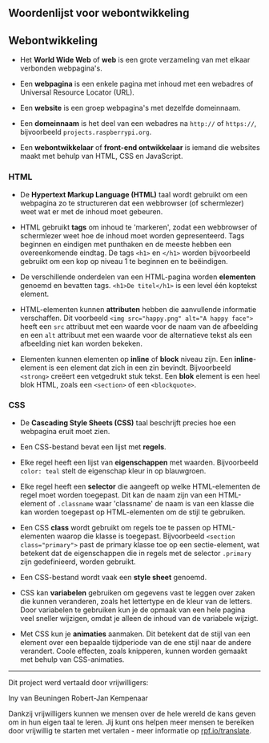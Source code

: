 ## Woordenlijst voor webontwikkeling

## Webontwikkeling

- Het **World Wide Web** of **web** is een grote verzameling van met elkaar verbonden webpagina's.

- Een **webpagina** is een enkele pagina met inhoud met een webadres of Universal Resource Locator (URL).

- Een **website** is een groep webpagina's met dezelfde domeinnaam.

- Een **domeinnaam** is het deel van een webadres na `http://` of `https://`, bijvoorbeeld `projects.raspberrypi.org`.

- Een **webontwikkelaar** of **front-end ontwikkelaar** is iemand die websites maakt met behulp van HTML, CSS en JavaScript.

### HTML

- De **Hypertext Markup Language (HTML)** taal wordt gebruikt om een webpagina zo te structureren dat een webbrowser (of schermlezer) weet wat er met de inhoud moet gebeuren.

- HTML gebruikt **tags** om inhoud te 'markeren', zodat een webbrowser of schermlezer weet hoe de inhoud moet worden gepresenteerd. Tags beginnen en eindigen met punthaken en de meeste hebben een overeenkomende eindtag. De tags `<h1>` en `</h1>` worden bijvoorbeeld gebruikt om een kop op niveau 1 te beginnen en te beëindigen.

- De verschillende onderdelen van een HTML-pagina worden **elementen** genoemd en bevatten tags. `<h1>De titel</h1>` is een level één koptekst element.

- HTML-elementen kunnen **attributen** hebben die aanvullende informatie verschaffen. Dit voorbeeld `<img src="happy.png" alt="A happy face">` heeft een `src` attribuut met een waarde voor de naam van de afbeelding en een `alt` attribuut met een waarde voor de alternatieve tekst als een afbeelding niet kan worden bekeken.

- Elementen kunnen elementen op **inline** of **block** niveau zijn. Een **inline**-element is een element dat zich in een zin bevindt. Bijvoorbeeld `<strong>` creëert een vetgedrukt stuk tekst. Een **blok** element is een heel blok HTML, zoals een `<section>` of een `<blockquote>`.

### CSS

- De **Cascading Style Sheets (CSS)** taal beschrijft precies hoe een webpagina eruit moet zien.

- Een CSS-bestand bevat een lijst met **regels**.

- Elke regel heeft een lijst van **eigenschappen** met waarden. Bijvoorbeeld `color: teal` stelt de eigenschap kleur in op blauwgroen.

- Elke regel heeft een **selector** die aangeeft op welke HTML-elementen de regel moet worden toegepast. Dit kan de naam zijn van een HTML-element of `.classname` waar 'classname' de naam is van een klasse die kan worden toegepast op HTML-elementen om de stijl te gebruiken.

- Een CSS **class** wordt gebruikt om regels toe te passen op HTML-elementen waarop die klasse is toegepast. Bijvoorbeeld `<section class="primary">` past de primary klasse toe op een sectie-element, wat betekent dat de eigenschappen die in regels met de selector `.primary` zijn gedefinieerd, worden gebruikt.

- Een CSS-bestand wordt vaak een **style sheet** genoemd.

- CSS kan **variabelen** gebruiken om gegevens vast te leggen over zaken die kunnen veranderen, zoals het lettertype en de kleur van de letters. Door variabelen te gebruiken kun je de opmaak van een hele pagina veel sneller wijzigen, omdat je alleen de inhoud van de variabele wijzigt.

- Met CSS kun je **animaties** aanmaken. Dit betekent dat de stijl van een element over een bepaalde tijdperiode van de ene stijl naar de andere verandert. Coole effecten, zoals knipperen, kunnen worden gemaakt met behulp van CSS-animaties.

***

Dit project werd vertaald door vrijwilligers:

Iny van Beuningen
Robert-Jan Kempenaar

Dankzij vrijwilligers kunnen we mensen over de hele wereld de kans geven om in hun eigen taal te leren. Jij kunt ons helpen meer mensen te bereiken door vrijwillig te starten met vertalen - meer informatie op [rpf.io/translate](https://rpf.io/translate).